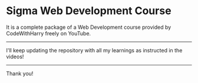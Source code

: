 # Sigma Web Development Course

It is a complete package of a Web Development course provided by CodeWithHarry freely on YouTube.

---

I'll keep updating the repository with all my learnings as instructed in the videos!

---

Thank you!
